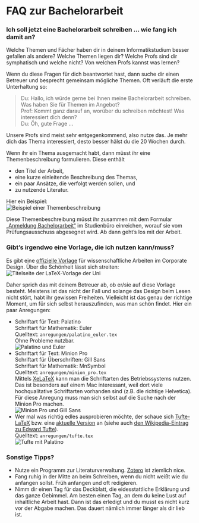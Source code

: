 # FAQ zur Bachelorarbeit

### Ich soll jetzt eine Bachelorarbeit schreiben … wie fang ich damit an?

Welche Themen und Fächer haben dir in deinem Informatikstudium besser gefallen als andere? Welche Themen liegen dir? Welche Profs sind dir symphatisch und welche nicht? Von welchen Profs kannst was lernen?

Wenn du diese Fragen für dich beantwortet hast, dann suche dir einen Betreuer und besprecht gemeinsam mögliche Themen. Oft verläuft die erste Unterhaltung so:

> Du: Hallo, ich würde gerne bei Ihnen meine Bachelorarbeit schreiben. Was haben Sie für Themen im Angebot?  
> Prof: Kommt ganz darauf an, worüber du schreiben möchtest! Was interessiert dich denn?  
> Du: Öh, gute Frage …

Unsere Profs sind meist sehr entgegenkommend, also nutze das. Je mehr dich das Thema interessiert, desto besser hälst du die 20 Wochen durch.

Wenn ihr ein Thema ausgemacht habt, dann müsst ihr eine Themenbeschreibung formulieren. Diese enthält
* den Titel der Arbeit,
* eine kurze einleitende Beschreibung des Themas,
* ein paar Ansätze, die verfolgt werden sollen, und
* zu nutzende Literatur.

Hier ein Beispiel:  
![Beispiel einer Themenbeschreibung](bilder/themenbeschreibung.png)

Diese Themenbeschreibung müsst ihr zusammen mit dem Formular [„Anmeldung Bachelorarbeit“](https://www.ief.uni-rostock.de/index.php?id=formulare) im Studienbüro einreichen, worauf sie vom Prüfungsausschuss abgesegnet wird. Ab dann geht’s los mit der Arbeit.

### Gibt’s irgendwo eine Vorlage, die ich nutzen kann/muss?

Es gibt eine [offizielle Vorlage](https://www.uni-rostock.de/universitaet/uni-gestern-und-heute/corporate-design/vorlagen/vorlagen-fuer-wiss-arbeiten/) für wissenschaftliche Arbeiten im Corporate Design. Über die Schönheit lässt sich streiten:  
![Titelseite der LaTeX-Vorlage der Uni](bilder/Vorlage_Titelseite.png)

Daher sprich das mit deinem Betreuer ab, ob er/sie auf diese Vorlage besteht. Meistens ist das nicht der Fall und solange das Design beim Lesen nicht stört, habt ihr gewissen Freiheiten. Vielleicht ist das genau der richtige Moment, um für sich selbst herauszufinden, was man schön findet. Hier ein paar Anregungen:

* Schriftart für Text: Palatino  
  Schriftart für Mathematik: Euler  
  Quelltext: `anregungen/palatino_euler.tex`  
  Ohne Probleme nutzbar.  
  ![Palatino und Euler](bilder/palatino_euler.png)
* Schriftart für Text: Minion Pro  
  Schriftart für Überschriften: Gill Sans  
  Schriftart für Mathematik: MnSymbol  
  Quelltext: `anregungen/minion_pro.tex`  
  Mittels [XeLaTeX](https://de.wikipedia.org/wiki/XeTeX) kann man die Schriftarten des Betriebssystems nutzen. Das ist besonders auf einem Mac interessant, weil dort viele hochqualitative Schriftarten vorhanden sind (z.B. die richtige Helvetica). Für diese Anregung muss man sich selbst auf die Suche nach der Minion Pro machen.  
  ![Minion Pro und Gill Sans](bilder/minion_pro.png)
* Wer mal was richtig edles ausprobieren möchte, der schaue sich [Tufte-LaTeX](https://tufte-latex.github.io/tufte-latex/) bzw. eine [aktuelle Version](https://github.com/cbettinger/tufte-lovecraft-latex) an (siehe auch [den Wikipedia-Eintrag zu Edward Tufte](https://de.wikipedia.org/wiki/Edward_Tufte)).  
  Quelltext: `anregungen/tufte.tex`  
  ![Tufte mit Palatino](bilder/tufte.png)

### Sonstige Tipps?
* Nutze ein Programm zur Literaturverwaltung. [Zotero](https://www.zotero.org) ist ziemlich nice.
* Fang ruhig in der Mitte an beim Schreiben, wenn du nicht weißt wie du anfangen sollst. Früh anfangen und oft redigieren.
* Nimm dir einen Tag für das Deckblatt, die eidesstattliche Erklärung und das ganze Gebimmel. Am besten einen Tag, an dem du keine Lust auf inhaltliche Arbeit hast. Dann ist das erledigt und du musst es nicht kurz vor der Abgabe machen. Das dauert nämlich immer länger als dir lieb ist.
